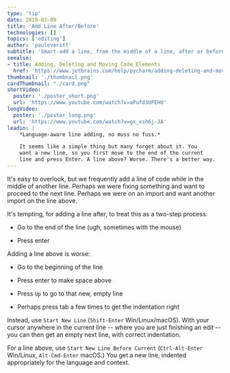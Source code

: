 ```yaml
---
type: 'tip'
date: 2019-03-09
title: 'Add Line After/Before'
technologies: []
topics: ['editing']
author: 'pauleveritt'
subtitle: 'Smart-add a line, from the middle of a line, after or before the current line.'
seealso:
- title: Adding, Deleting and Moving Code Elements
  href: 'https://www.jetbrains.com/help/pycharm/adding-deleting-and-moving-lines.html'
thumbnail: './thumbnail.png'
cardThumbnail: "./card.png"
shortVideo:
  poster: './poster_short.png'
  url: 'https://www.youtube.com/watch?v=aPufd3UPEHU'
longVideo:
  poster: './poster_long.png'
  url: 'https://www.youtube.com/watch?v=gx_xsh6j-JA'
leadin: |
    *Language-aware line adding, no muss no fuss.*    

    It seems like a simple thing but many forget about it. You 
    want a new line, so you first move to the end of the current 
    line and press Enter. A line above? Worse. There's a better way.
---
```


It's easy to overlook, but we frequently add a line of code while in the 
middle of another line. Perhaps we were fixing something and want to 
proceed to the next line. Perhaps we were on an import and want another 
import on the line above.

It's tempting, for adding a line after, to treat this as a two-step process:

- Go to the end of the line (ugh, sometimes with the mouse)

- Press enter

Adding a line above is worse:

- Go to the beginning of the line

- Press enter to make space above

- Press `Up` to go to that new, empty line

- Perhaps press tab a few times to get the indentation right

Instead, use `Start New Line` (`Shift-Enter` Win/Linux/macOS). With your 
cursor anywhere in the current line -- where you are just finishing an 
edit -- you can then get an empty next line, with correct indentation.

For a line above, use 
`Start New Line Before Current` (`Ctrl-Alt-Enter` Win/Linux, 
`Alt-Cmd-Enter` macOS.) You get a new line, indented appropriately for the 
language and context.
